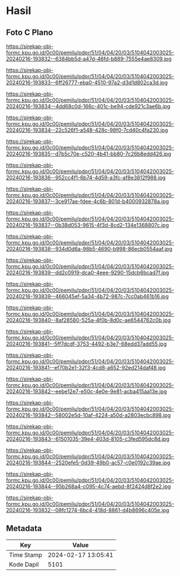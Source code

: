 # Hasil

## Foto C Plano

https://sirekap-obj-formc.kpu.go.id/0c00/pemilu/pdpr/51/04/04/20/03/5104042003025-20240216-193832--6384bb5d-a47d-46fd-b889-7555e4ae8309.jpg

https://sirekap-obj-formc.kpu.go.id/0c00/pemilu/pdpr/51/04/04/20/03/5104042003025-20240216-193833--6ff26777-eba0-4510-97a2-d3d1d802ca3d.jpg

https://sirekap-obj-formc.kpu.go.id/0c00/pemilu/pdpr/51/04/04/20/03/5104042003025-20240216-193834--4dd68c0d-166c-401c-be94-cde921c3ae6b.jpg

https://sirekap-obj-formc.kpu.go.id/0c00/pemilu/pdpr/51/04/04/20/03/5104042003025-20240216-193834--22c526f1-a548-428c-98f0-7cd40c4fa230.jpg

https://sirekap-obj-formc.kpu.go.id/0c00/pemilu/pdpr/51/04/04/20/03/5104042003025-20240216-193835--d7b5c70e-c520-4b41-bb80-7c26b8edd426.jpg

https://sirekap-obj-formc.kpu.go.id/0c00/pemilu/pdpr/51/04/04/20/03/5104042003025-20240216-193836--952cc4f1-6b74-4d59-a3fc-af8e3812f988.jpg

https://sirekap-obj-formc.kpu.go.id/0c00/pemilu/pdpr/51/04/04/20/03/5104042003025-20240216-193837--3ce917ae-fdee-4c6b-801d-b4000932878a.jpg

https://sirekap-obj-formc.kpu.go.id/0c00/pemilu/pdpr/51/04/04/20/03/5104042003025-20240216-193837--0b38d053-9615-4f3d-8cd2-134e1368807c.jpg

https://sirekap-obj-formc.kpu.go.id/0c00/pemilu/pdpr/51/04/04/20/03/5104042003025-20240216-193838--934d0d6a-98b5-4690-b998-86ecb0554aaf.jpg

https://sirekap-obj-formc.kpu.go.id/0c00/pemilu/pdpr/51/04/04/20/03/5104042003025-20240216-193839--dd2c0919-dca0-4eee-9290-15dcb6bcad7f.jpg

https://sirekap-obj-formc.kpu.go.id/0c00/pemilu/pdpr/51/04/04/20/03/5104042003025-20240216-193839--466045ef-5a34-4b72-987c-7cc0ab461b16.jpg

https://sirekap-obj-formc.kpu.go.id/0c00/pemilu/pdpr/51/04/04/20/03/5104042003025-20240216-193840--8af28580-525a-4f0b-8d0c-ae6544762c0b.jpg

https://sirekap-obj-formc.kpu.go.id/0c00/pemilu/pdpr/51/04/04/20/03/5104042003025-20240216-193841--5ff7dcdf-3753-4492-b3e7-68edd37add55.jpg

https://sirekap-obj-formc.kpu.go.id/0c00/pemilu/pdpr/51/04/04/20/03/5104042003025-20240216-193841--ef70b2e1-32f3-4cd8-a652-92ed214daf48.jpg

https://sirekap-obj-formc.kpu.go.id/0c00/pemilu/pdpr/51/04/04/20/03/5104042003025-20240216-193842--eebe12e7-e50c-4e0e-9e81-acba415aa13e.jpg

https://sirekap-obj-formc.kpu.go.id/0c00/pemilu/pdpr/51/04/04/20/03/5104042003025-20240216-193842--58002e5d-10af-4224-a50d-a2803ecbc898.jpg

https://sirekap-obj-formc.kpu.go.id/0c00/pemilu/pdpr/51/04/04/20/03/5104042003025-20240216-193843--61501035-39e4-403d-8105-c3fed595dc8d.jpg

https://sirekap-obj-formc.kpu.go.id/0c00/pemilu/pdpr/51/04/04/20/03/5104042003025-20240216-193844--2520efe5-0d39-49b0-ac57-c0e0192c39ae.jpg

https://sirekap-obj-formc.kpu.go.id/0c00/pemilu/pdpr/51/04/04/20/03/5104042003025-20240216-193844--95b268a4-c095-4c74-aebd-8f2424d8f2e2.jpg

https://sirekap-obj-formc.kpu.go.id/0c00/pemilu/pdpr/51/04/04/20/03/5104042003025-20240216-193832--08fc1274-6bc4-418d-8861-d4b8696c405e.jpg


## Metadata

| Key        | Value               |
| ---------- | ------------------- |
| Time Stamp | 2024-02-17 13:05:41 |
| Kode Dapil | 5101                |



